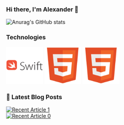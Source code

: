 ### Hi there, I'm Alexander 👋
![Anurag's GitHub stats](https://github-readme-stats.vercel.app/api?username=tambanco&show_icons=true)<br>
### Technologies
<div>
  <img src="https://raw.githubusercontent.com/devicons/devicon/master/icons/swift/swift-original-wordmark.svg" title="Swift" **alt="Swift" width="100" height="100"/>
   <img src="https://raw.githubusercontent.com/devicons/devicon/master/icons/html5/html5-original.svg" title="HTML5" **alt="HTML5" width="100" height="100"/>
  <img src="https://raw.githubusercontent.com/devicons/devicon/master/icons/html5/html5-original.svg" title="Git" **alt="Git" width="100" height="100"/>
</div>

### 📖 Latest Blog Posts
  
  <a target="_blank" href="https://github-readme-medium-recent-article.vercel.app/medium/@tambanco80/1">
  <img src="https://github-readme-medium-recent-article.vercel.app/medium/@tambanco80/1" alt="Recent Article 1"> <br>
  
  <a target="_blank" href="https://github-readme-medium-recent-article.vercel.app/medium/@tambanco80/0">
  <img src="https://github-readme-medium-recent-article.vercel.app/medium/@tambanco80/0" alt="Recent Article 0"> 
